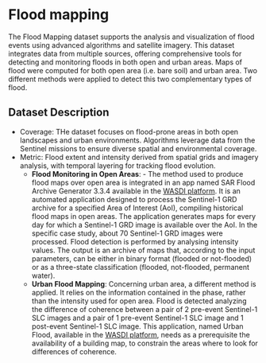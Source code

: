 # Flood mapping 
The Flood Mapping dataset supports the analysis and visualization of flood events using advanced algorithms and satellite imagery. This dataset integrates data from multiple sources, offering comprehensive tools for detecting and monitoring floods in both open and urban areas. 
Maps of flood were computed for both open area (i.e. bare soil) and urban area. Two different methods were applied to detect this two complementary types of flood.

## Dataset Description
- Coverage: THe dataset focuses on flood-prone areas in both open landscapes and urban environments. Algorithms leverage data from the Sentinel missions to ensure diverse spatial and environmental coverage.
- Metric: Flood extent and intensity derived from spatial grids and imagery analysis, with temporal layering for tracking flood evolution.
  -   **Flood Monitoring in Open Areas**: - The method used to produce flood maps over open area is integrated in an app named SAR Flood Archive Generator 3.3.4 available in the [WASDI platform](https://www.wasdi.cloud/). It is an automated application designed to process the Sentinel-1 GRD archive for a specified Area of Interest (AoI), compiling historical flood maps in open areas. The application generates maps for every day for which a Sentinel-1 GRD image is available over the AoI. In the specific case study, about 70 Sentinel-1 GRD images were processed. Flood detection is performed by analysing intensity values. The output is an archive of maps that, according to the input parameters, can be either in binary format (flooded or not-flooded) or as a three-state classification (flooded, not-flooded, permanent water). 
  -  **Urban Flood Mapping**: Concerning urban area, a different method is applied. It relies on the information contained in the phase, rather than the intensity used for open area. Flood is detected analyzing the difference of coherence between a pair of 2 pre-event Sentinel-1 SLC images and a pair of 1 pre-event Sentinel-1 SLC image and 1 post-event Sentinel-1 SLC image. This application, named Urban Flood, available in the [WASDI platform](https://www.wasdi.cloud/), needs as a prerequisite the availability of a building map, to constrain the areas where to look for differences of coherence.
